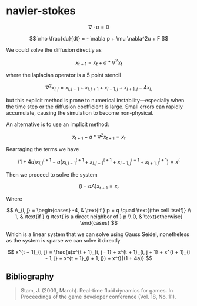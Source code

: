 # navier-stokes

$$
\nabla \cdot u = 0
$$

$$
\rho \frac{du}{dt} = - \nabla p + \mu \nabla^2u + F
$$

We could solve the diffusion directly as

$$
x_{t + 1} = x_t + a * \nabla^2 x_t
$$

where the laplacian operator is a 5 point stencil

$$
\nabla^2 x_{i,j} = x_{i, j - 1} + x_{i, j + 1} + x_{i - 1, j} + x_{i + 1, j} - 4 x_{i,}
$$

but this explicit method is prone to numerical instability—especially when the time step or the diffusion coefficient is large. Small errors can rapidly accumulate, causing the simulation to become non-physical.

An alternative is to use an implicit method:

$$
x_{t + 1} - a * \nabla^2 x_{t + 1} = x_t
$$

Rearraging the terms we have

$$
(1 + 4a)x^{t + 1}_{i, j} - a(x^{t + 1}_{i, j - 1} + x^{t + 1}_{i, j + 1} + x^{t + 1}_{i - 1, j} + x^{t + 1}_{i + 1, j}) = x^t
$$

Then we proceed to solve the system

$$
(I - aA)x_{t + 1} = x_t
$$

Where

$$
A_{i, j} =
\begin{cases}
-4, & \text{if } p = q \quad \text{(the cell itself)} \\
1,  & \text{if } q \text{ is a direct neighbor of } p \\
0,  & \text{otherwise}
\end{cases}
$$

Which is a linear system that we can solve using
Gauss Seidel, nonetheless as the system is sparse
we can solve it directly

$$
x^{t + 1}_{i, j} =  \frac{a(x^{t + 1}_{i, j - 1} + x^{t + 1}_{i, j + 1} + x^{t + 1}_{i - 1, j} + x^{t + 1}_{i + 1, j}) + x^t}{(1 + 4a)}
$$

## Bibliography

> Stam, J. (2003, March). Real-time fluid dynamics for games.
> In Proceedings of the game developer conference (Vol. 18, No. 11).
